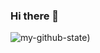 ### Hi there 👋

![my-github-state](https://github-readme-stats.vercel.app/api?username=cocoawork&show_icons=true&theme=radical))
